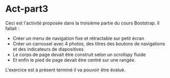 # Act-part3
Ceci est l'activité proposée dans la troisième partie du cours Bootstrap.
Il fallait :
- Créer un menu de navigation fixe et rétractable sur petit écran
- Créer un carrousel avec 4 photos, des titres des boutons de navigations et des indicateurs de diapositives
- Le corps de page devait être construit selon un scrollspy fluide
- Et enfin le pied de page devait être centré sur une rangée.

L'exercice est à présent terminé il va pouvoir être évalué.

